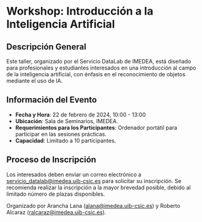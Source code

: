 # Workshop: Introducción a la Inteligencia Artificial

## Descripción General

Este taller, organizado por el Servicio DataLab de IMEDEA, está diseñado para profesionales y estudiantes interesados en una introducción al campo de la inteligencia artificial, con énfasis en el reconocimiento de objetos mediante el uso de IA.

## Información del Evento

- **Fecha y Hora**: 22 de febrero de 2024, 10:00 - 13:00
- **Ubicación**: Sala de Seminarios, IMEDEA.
- **Requerimientos para los Participantes**: Ordenador portátil para participar en las sesiones prácticas.
- **Capacidad**: Limitado a 10 participantes.

## Proceso de Inscripción

Los interesados deben enviar un correo electrónico a [servicio_datalab@imedea.uib-csic.es](mailto:servicio_datalab@imedea.uib-csic.es) para solicitar su inscripción. Se recomienda realizar la inscripción a la mayor brevedad posible, debido al limitado número de plazas disponibles.


Organizado por Arancha Lana (alana@imedea.uib-csic.es) y Roberto Alcaraz (ralcaraz@imedea.uib-csic.es).
